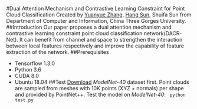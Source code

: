 #Dual Attention Mechanism and Contrastive Learning Constraint for Point Cloud Classification
Created by [Yuanyue Zhang](https://github.com/yy-zhang832), [Hang Sun](https://github.com/sunhang1986), Shuifa Sun from Department of Computer and Information, China Three Gorges University.
##Introduction
Our paper proposes a dual attention mechanism and contrastive learning constraint point cloud classification network(DACR-Net). It can benefit from channel and space to strengthen the interaction between local features respectively and improve the capability of feature extraction of the network.
##Prerequisites
+ Tensorflow 1.3.0
+ Python 3.6
+ CUDA 8.0
+ Ubuntu 18.04
##Test
[Download](https://1drv.ms/u/s!ApbTjxa06z9CgQfKl99yUDHL_wHs) *ModelNet-40* dataset first. Point clouds are sampled from meshes with 10K points (XYZ + normals) per shape and provided by PointNet++.
Test the model on *ModelNet-40*:
` python test.py` 



